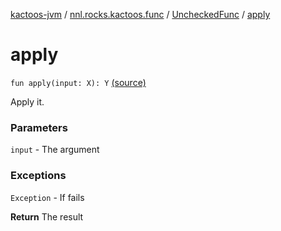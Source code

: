 [kactoos-jvm](../../index.md) / [nnl.rocks.kactoos.func](../index.md) / [UncheckedFunc](index.md) / [apply](.)

# apply

`fun apply(input: X): Y` [(source)](https://github.com/neonailol/kactoos/blob/master/kactoos-jvm/src/main/kotlin/nnl/rocks/kactoos/func/UncheckedFunc.kt#L20)

Apply it.

### Parameters

`input` - The argument

### Exceptions

`Exception` - If fails

**Return**
The result

